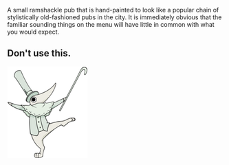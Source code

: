 A small ramshackle pub that is hand-painted to look like a popular chain of
stylistically old-fashioned pubs in the city. It is immediately obvious that
the familiar sounding things on the menu will have little in common with what
you would expect.

## Don't use this.

![Fool!](xclbr.png)
